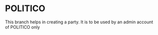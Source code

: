 # POLITICO

This branch helps in creating a party. It is to be used by an admin account of POLITICO only
